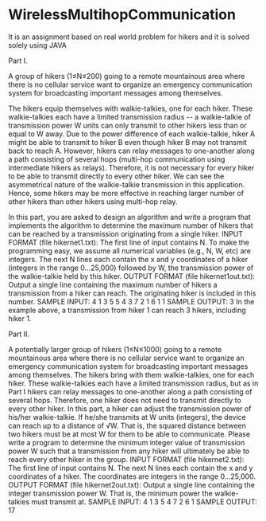 # WirelessMultihopCommunication
It is an assignment based on real world problem for hikers and it is solved solely using JAVA

Part I.

A group of hikers (1≤N≤200) going to a remote mountainous area where there is no cellular service want to organize an emergency communication system for broadcasting important messages among themselves. 

The hikers equip themselves with walkie-talkies, one for each hiker. These walkie-talkies each have a limited transmission radius -- a walkie-talkie of transmission power W units can only transmit to other hikers less than or equal to W away. Due to the power difference of each walkie-talkie, hiker A might be able to transmit to hiker B even though hiker B may not transmit back to reach A. However, hikers can relay messages to one-another along a path consisting of several hops (multi-hop communication using intermediate hikers as relays). Therefore, it is not necessary for every hiker to be able to transmit directly to every other hiker. We can see the asymmetrical nature of the walkie-talkie transmission in this application. Hence, some hikers may be more effective in reaching larger number of other hikers than other hikers using multi-hop relay. 

In this part, you are asked to design an algorithm and write a program that implements the algorithm to determine the maximum number of hikers that can be reached by a transmission originating from a single hiker.
INPUT FORMAT (file hikernet1.txt):
The first line of input contains N.
To make the programming easy, we assume all numerical variables (e.g., N, W, etc) are integers. The next N lines each contain the x and y coordinates of a hiker (integers in the range 0…25,000) followed by W, the transmission power of the walkie-talkie held by this hiker.
OUTPUT FORMAT (file hikernet1out.txt):
Output a single line containing the maximum number of hikers a transmission from a hiker can reach. The originating hiker is included in this number.
SAMPLE INPUT:
4
1 3 5
5 4 3
7 2 1
6 1 1
SAMPLE OUTPUT:
3
In the example above, a transmission from hiker 1 can reach 3 hikers, including hiker 1.

Part II.

A potentially larger group of hikers (1≤N≤1000) going to a remote mountainous area where there is no cellular service want to organize an emergency communication system for broadcasting important messages among themselves. 
The hikers bring with them walkie-talkies, one for each hiker. These walkie-talkies each have a limited transmission radius, but as in Part I hikers can relay messages to one-another along a path consisting of several hops. Therefore, one hiker does not need to transmit directly to every other hiker.
In this part, a hiker can adjust the transmission power of his/her walkie-talkie. If he/she transmits at W units (integers), the device can reach up to a distance of √W. That is, the squared distance between two hikers must be at most W for them to be able to communicate.
Please write a program to determine the minimum integer value of transmission power W such that a transmission from any hiker will ultimately be able to reach every other hiker in the group.
INPUT FORMAT (file hikernet2.txt):
The first line of input contains N.
The next N lines each contain the x and y coordinates of a hiker. The coordinates are integers in the range 0…25,000.
OUTPUT FORMAT (file hikernet2out.txt):
Output a single line containing the integer transmission power W. That is, the minimum power the walkie-talkies must transmit at.
SAMPLE INPUT:
4
1 3
5 4
7 2
6 1
SAMPLE OUTPUT:
17



